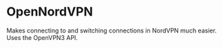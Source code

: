 # OpenNordVPN
Makes connecting to and switching connections in NordVPN much easier. Uses the OpenVPN3 API.
